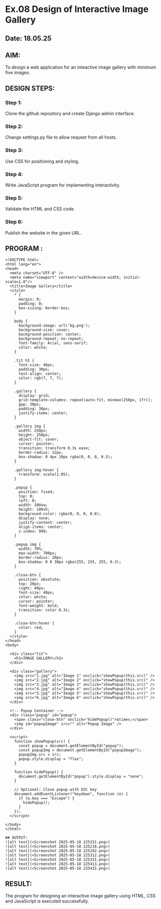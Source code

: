 # Ex.08 Design of Interactive Image Gallery
## Date: 18.05.25

## AIM:
To design a web application for an inteactive image gallery with minimum five images.

## DESIGN STEPS:

### Step 1:
Clone the github repository and create Django admin interface.

### Step 2:
Change settings.py file to allow request from all hosts.

### Step 3:
Use CSS for positioning and styling.

### Step 4:
Write JavaScript program for implementing interactivity.

### Step 5:
Validate the HTML and CSS code.

### Step 6:
Publish the website in the given URL.

## PROGRAM :
```
<!DOCTYPE html>
<html lang="en">
<head>
  <meta charset="UTF-8" />
  <meta name="viewport" content="width=device-width, initial-scale=1.0"/>
  <title>Image Gallery</title>
  <style>
    * {
      margin: 0;
      padding: 0;
      box-sizing: border-box;
    }

    body {
      background-image: url('bg.png');
      background-size: cover;
      background-position: center;
      background-repeat: no-repeat;
      font-family: Arial, sans-serif;
      color: white;
    }

    .tit h1 {
      font-size: 46px;
      padding: 30px;
      text-align: center;
      color: rgb(7, 7, 7);
    }

    .gallery {
      display: grid;
      grid-template-columns: repeat(auto-fit, minmax(250px, 1fr));
      gap: 30px;
      padding: 30px;
      justify-items: center;
    }

    .gallery img {
      width: 250px;
      height: 250px;
      object-fit: cover;
      cursor: pointer;
      transition: transform 0.3s ease;
      border-radius: 12px;
      box-shadow: 0 4px 10px rgba(0, 0, 0, 0.5);
    }

    .gallery img:hover {
      transform: scale(1.05);
    }

    .popup {
      position: fixed;
      top: 0;
      left: 0;
      width: 100vw;
      height: 100vh;
      background-color: rgba(0, 0, 0, 0.8);
      display: none;
      justify-content: center;
      align-items: center;
      z-index: 999;
    }

    .popup img {
      width: 70%;
      max-width: 700px;
      border-radius: 20px;
      box-shadow: 0 0 30px rgba(255, 255, 255, 0.3);
    }

    .close-btn {
      position: absolute;
      top: 20px;
      right: 40px;
      font-size: 40px;
      color: white;
      cursor: pointer;
      font-weight: bold;
      transition: color 0.3s;
    }

    .close-btn:hover {
      color: red;
    }
  </style>
</head>
<body>

  <div class="tit">
    <h1>IMAGE GALLERY</h1>
  </div>

  <div class="gallery">
    <img src="1.jpg" alt="Image 1" onclick="showPopup(this.src)" />
    <img src="2.jpg" alt="Image 2" onclick="showPopup(this.src)" />
    <img src="3.jpg" alt="Image 3" onclick="showPopup(this.src)" />
    <img src="4.jpg" alt="Image 4" onclick="showPopup(this.src)" />
    <img src="5.jpg" alt="Image 5" onclick="showPopup(this.src)" />
    <img src="6.jpg" alt="Image 6" onclick="showPopup(this.src)" />
  </div>

  <!-- Popup Container -->
  <div class="popup" id="popup">
    <span class="close-btn" onclick="hidePopup()">&times;</span>
    <img id="popupImage" src="" alt="Popup Image" />
  </div>

  <script>
    function showPopup(src) {
      const popup = document.getElementById("popup");
      const popupImg = document.getElementById("popupImage");
      popupImg.src = src;
      popup.style.display = "flex";
    }

    function hidePopup() {
      document.getElementById("popup").style.display = "none";
    }

    // Optional: Close popup with ESC key
    document.addEventListener("keydown", function (e) {
      if (e.key === "Escape") {
        hidePopup();
      }
    });
  </script>

</body>
</html>

## OUTPUT:
![alt text](<Screenshot 2025-05-18 225151.png>)
![alt text](<Screenshot 2025-05-18 225218.png>)
![alt text](<Screenshot 2025-05-18 225242.png>)
![alt text](<Screenshot 2025-05-18 225312.png>)
![alt text](<Screenshot 2025-05-18 225331.png>)
![alt text](<Screenshot 2025-05-18 225413.png>)
![alt text](<Screenshot 2025-05-18 225432.png>)
```

## RESULT:
The program for designing an interactive image gallery using HTML, CSS and JavaScript is executed successfully.
